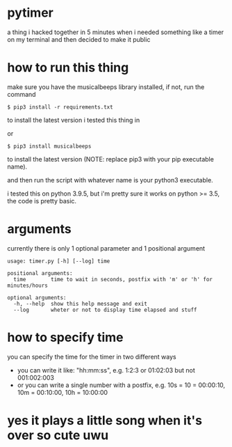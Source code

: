 # pytimer
a thing i hacked together in 5 minutes when i needed something like a timer on my terminal and then decided to make it public

# how to run this thing
make sure you have the musicalbeeps library installed, if not, run the command

    $ pip3 install -r requirements.txt

to install the latest version i tested this thing in

or

    $ pip3 install musicalbeeps

to install the latest version (NOTE: replace pip3 with your pip executable name).

and then run the script with whatever name is your python3 executable.

i tested this on python 3.9.5, but i'm pretty sure it works on python >= 3.5, the code is pretty basic.

# arguments

currently there is only 1 optional parameter and 1 positional argument

    usage: timer.py [-h] [--log] time

    positional arguments:
      time        time to wait in seconds, postfix with 'm' or 'h' for minutes/hours

    optional arguments:
      -h, --help  show this help message and exit
      --log       wheter or not to display time elapsed and stuff

# how to specify time

you can specify the time for the timer in two different ways

- you can write it like: "hh:mm:ss", e.g. 1:2:3 or 01:02:03 but not 001:002:003
- or you can write a single number with a postfix, e.g. 10s = 10 = 00:00:10, 10m = 00:10:00, 10h = 10:00:00

# yes it plays a little song when it's over so cute uwu
